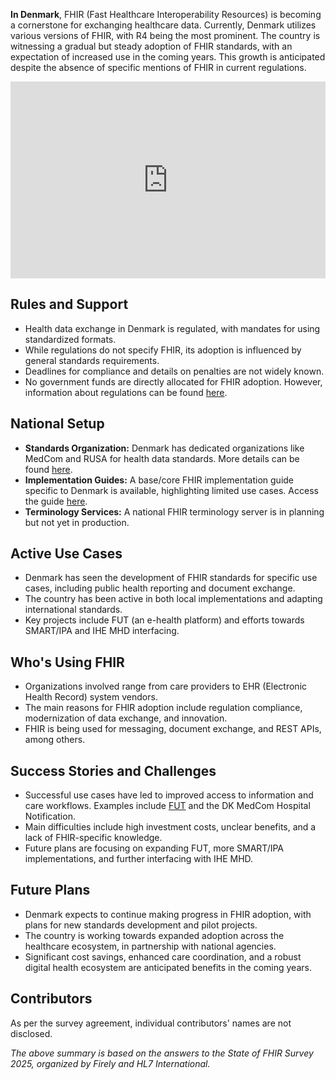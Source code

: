 **In Denmark**, FHIR (Fast Healthcare Interoperability Resources) is becoming a cornerstone for exchanging healthcare data. Currently, Denmark utilizes various versions of FHIR, with R4 being the most prominent. The country is witnessing a gradual but steady adoption of FHIR standards, with an expectation of increased use in the coming years. This growth is anticipated despite the absence of specific mentions of FHIR in current regulations.

<iframe width="100%" height="315" src="https://www.youtube.com/embed/videoseries?si=RXm12tm51cS-Lq9a&amp;list=PLAPVWVA2xKFj6o-C2onwnAsJGDMXtQ6yS" title="YouTube video player" frameborder="0" allow="accelerometer; autoplay; clipboard-write; encrypted-media; gyroscope; picture-in-picture; web-share" referrerpolicy="strict-origin-when-cross-origin" allowfullscreen></iframe>

## Rules and Support

- Health data exchange in Denmark is regulated, with mandates for using standardized formats.
- While regulations do not specify FHIR, its adoption is influenced by general standards requirements.
- Deadlines for compliance and details on penalties are not widely known.
- No government funds are directly allocated for FHIR adoption. However, information about regulations can be found [here](https://sundhedsdatastyrelsen.dk/digitale-loesninger/referencearkitektur-og-standarder/udvalg).

## National Setup

- **Standards Organization:** Denmark has dedicated organizations like MedCom and RUSA for health data standards. More details can be found [here](https://sundhedsdatastyrelsen.dk/digitale-loesninger/referencearkitektur-og-standarder/udvalg).
- **Implementation Guides:** A base/core FHIR implementation guide specific to Denmark is available, highlighting limited use cases. Access the guide [here](https://hl7.dk/).
- **Terminology Services:** A national FHIR terminology server is in planning but not yet in production.

## Active Use Cases

- Denmark has seen the development of FHIR standards for specific use cases, including public health reporting and document exchange.
- The country has been active in both local implementations and adapting international standards.
- Key projects include FUT (an e-health platform) and efforts towards SMART/IPA and IHE MHD interfacing.

## Who's Using FHIR

- Organizations involved range from care providers to EHR (Electronic Health Record) system vendors.
- The main reasons for FHIR adoption include regulation compliance, modernization of data exchange, and innovation.
- FHIR is being used for messaging, document exchange, and REST APIs, among others.

## Success Stories and Challenges

- Successful use cases have led to improved access to information and care workflows. Examples include [FUT](https://ehealth.sundhed.dk/fhir/) and the DK MedCom Hospital Notification.
- Main difficulties include high investment costs, unclear benefits, and a lack of FHIR-specific knowledge.
- Future plans are focusing on expanding FUT, more SMART/IPA implementations, and further interfacing with IHE MHD.

## Future Plans

- Denmark expects to continue making progress in FHIR adoption, with plans for new standards development and pilot projects.
- The country is working towards expanded adoption across the healthcare ecosystem, in partnership with national agencies.
- Significant cost savings, enhanced care coordination, and a robust digital health ecosystem are anticipated benefits in the coming years.

## Contributors

As per the survey agreement, individual contributors' names are not disclosed.

*The above summary is based on the answers to the State of FHIR Survey 2025, organized by Firely and HL7 International.*
